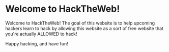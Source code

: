 # Welcome to HackTheWeb!

Welcome to HackTheWeb! The goal of this website is to help upcoming hackers learn to hack by allowing this website as a sort of free website that you're actually ALLOWED to hack!

Happy hacking, and have fun!
